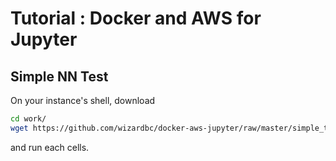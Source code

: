 # Tutorial : Docker and AWS for Jupyter

## Simple NN Test
On your instance's shell, download
```bash
cd work/
wget https://github.com/wizardbc/docker-aws-jupyter/raw/master/simple_test.ipynb
```
and run each cells.
